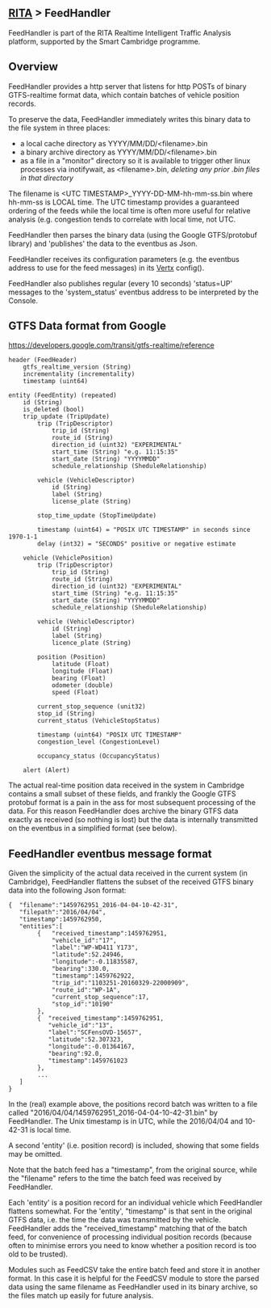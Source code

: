 ## [RITA](https://github.com/ijl20/tfc_server) &gt; FeedHandler

FeedHandler is part of the RITA Realtime Intelligent Traffic Analysis platform,
supported by the Smart Cambridge programme.

## Overview

FeedHandler provides a http server that listens for http POSTs of
binary GTFS-realtime format data, which contain batches of vehicle
position records.

To preserve the data, FeedHandler immediately writes this binary data to the
file system in three places:
- a local cache directory as YYYY/MM/DD/&lt;filename&gt;.bin
- a binary archive directory as YYYY/MM/DD/&lt;filename&gt;.bin
- as a file in a "monitor" directory so it is available to trigger
other linux processes via inotifywait, as &lt;filename&gt;.bin, *deleting any
prior .bin files in that directory*

The filename is &lt;UTC TIMESTAMP&gt;\_YYYY-DD-MM-hh-mm-ss.bin where hh-mm-ss
is LOCAL time. The UTC timestamp provides a guaranteed ordering of the feeds
while the local time is often more useful for relative analysis (e.g.
congestion tends to correlate with local time, not UTC.

FeedHandler then parses the binary data (using the Google GTFS/protobuf library)
and 'publishes' the data to the eventbus as Json.

FeedHandler receives its configuration parameters (e.g. the eventbus address to
use for the feed messages) in its [Vertx](vertx.io) config().

FeedHandler also publishes regular (every 10 seconds) 'status=UP' messages to
the 'system_status' eventbus address to be interpreted by the Console.


## GTFS Data format from Google

https://developers.google.com/transit/gtfs-realtime/reference

```
header (FeedHeader)
    gtfs_realtime_version (String)
    incrementality (incrementality)
    timestamp (uint64)

entity (FeedEntity) (repeated)
    id (String)
    is_deleted (bool)
    trip_update (TripUpdate)
        trip (TripDescriptor)
            trip_id (String)
            route_id (String)
            direction_id (uint32) "EXPERIMENTAL"
            start_time (String) "e.g. 11:15:35"
            start_date (String) "YYYYMMDD"
            schedule_relationship (SheduleRelationship)

        vehicle (VehicleDescriptor)
            id (String)
            label (String)
            license_plate (String)

        stop_time_update (StopTimeUpdate)

        timestamp (uint64) = "POSIX UTC TIMESTAMP" in seconds since 1970-1-1
        delay (int32) = "SECONDS" positive or negative estimate

    vehicle (VehiclePosition)
        trip (TripDescriptor)
            trip_id (String)
            route_id (String)
            direction_id (uint32) "EXPERIMENTAL"
            start_time (String) "e.g. 11:15:35"
            start_date (String) "YYYYMMDD"
            schedule_relationship (SheduleRelationship)

        vehicle (VehicleDescriptor)
            id (String)
            label (String)
            licence_plate (String)

        position (Position)
            latitude (Float)
            longitude (Float)
            bearing (Float)
            odometer (double)
            speed (Float)

        current_stop_sequence (unit32)
        stop_id (String)
        current_status (VehicleStopStatus)

        timestamp (uint64) "POSIX UTC TIMESTAMP"
        congestion_level (CongestionLevel)
        
        occupancy_status (OccupancyStatus)

    alert (Alert)
```

The actual real-time position data received in the system in Cambridge contains a
small subset of these fields, and frankly the Google GTFS protobuf format is a
pain in the ass for most subsequent processing of the data.  For this reason
FeedHandler does archive the binary GTFS data exactly as received (so nothing is lost)
but the data is internally transmitted on the eventbus in a simplified format (see below).

## FeedHandler eventbus message format

Given the simplicity of the actual data received in the current system (in Cambridge),
FeedHandler flattens the subset of the received GTFS binary data into the following
Json format:

```
{  "filename":"1459762951_2016-04-04-10-42-31",
   "filepath":"2016/04/04",
   "timestamp":1459762950,
   "entities":[
        {   "received_timestamp":1459762951,
            "vehicle_id":"17",
            "label":"WP-WD411 Y173",
            "latitude":52.24946,
            "longitude":-0.11835587,
            "bearing":330.0,
            "timestamp":1459762922,
            "trip_id":"1103251-20160329-22000909",
            "route_id":"WP-1A",
            "current_stop_sequence":17,
            "stop_id":"10190"
        },
        {  "received_timestamp":1459762951,
           "vehicle_id":"13",
           "label":"SCFensOVD-15657",
           "latitude":52.307323,
           "longitude":-0.01364167,
           "bearing":92.0,
           "timestamp":1459761023
        },
        ...
   ]
}
```
In the (real) example above, the positions record batch was written to a file called
"2016/04/04/1459762951_2016-04-04-10-42-31.bin" by FeedHandler. The Unix timestamp is
in UTC, while the 2016/04/04 and 10-42-31 is local time.

A second 'entity' (i.e. position record) is included, showing that some fields may
be omitted.

Note that the batch feed has a "timestamp", from the original source, while the "filename"
refers to the time the batch feed was received by FeedHandler.

Each 'entity' is a position record for an individual vehicle which FeedHandler flattens
somewhat. For the 'entity', "timestamp" is that sent in the original GTFS data, i.e. the
time the data was transmitted by the vehicle. FeedHandler adds the "received_timestamp"
matching that of the batch feed, for convenience of processing individual position
records (because often to minimise errors you need to know whether a position record
is too old to be trusted).

Modules such as FeedCSV take the entire batch feed and store it in another format. In this
case it is helpful for the FeedCSV module to store the parsed data using the same filename
as FeedHandler used in its binary archive, so the files match up easily for future
analysis.

